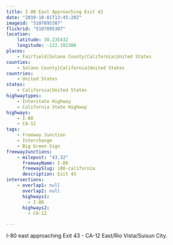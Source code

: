 ```yaml
---
title: I-80 East Approaching Exit 43
date: "2010-10-01T13:45:20Z"
imageid: "5107095387"
flickrid: "5107095387"
location:
    latitude: 38.235432
    longitude: -122.102308
places:
    - Fairfield|Solano County|California|United States
counties:
    - Solano County|California|United States
countries:
    - United States
states:
    - California|United States
highwaytypes:
    - Interstate Highway
    - California State Highway
highways:
    - I-80
    - CA-12
tags:
    - Freeway Junction
    - Interchange
    - Big Green Sign
freewayJunctions:
    - milepost: "43.32"
      freewayName: I-80
      freewaySlug: i80-california
      description: Exit 43
intersections:
    - overlap1: null
      overlap2: null
      highways1:
        - I-80
      highways2:
        - CA-12

---
```

I-80 east approaching Exit 43 - CA-12 East/Rio Vista/Suisun City.